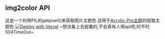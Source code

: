 ## img2color API
这是一个利用PIL的getpixel()来获取图片主题色
适用于[Acrylic-Pro主题](https://github.com/hexo-theme-Acrylic/hexo-theme-Acrylic)的提取主题色
[![Deploy with Vercel](https://vercel.com/button)](https://vercel.com/new/clone?repository-url=https%3A%2F%2Fgithub.com%2Fhexo-theme-Acrylic%2Fimg2color&project-name=hexo-theme-acrylic-api&repository-name=hexo-theme-acrylic-api&redirect-url=https%3A%2F%2Fgithub.com%2Fhexo-theme-Acrylic%2Fimg2color)
~想法看上去挺蠢的,不会真有人用api吧,时不时504TimeOut~